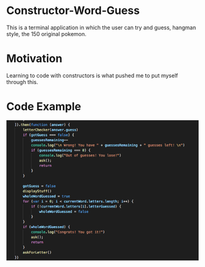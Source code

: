 # Constructor-Word-Guess

This is a terminal application in which the user can try and guess, hangman style, the 150 original pokemon.

# Motivation

Learning to code with constructors is what pushed me to put myself through this.

# Code Example

![Essential Code](/images/example.png?raw=true "Essential code")